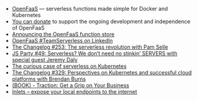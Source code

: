 - [OpenFaaS](https://www.openfaas.com/) — serverless functions made simple for Docker and Kubernetes
- [You can donate](https://www.openfaas.com/donate/) to support the ongoing development and independence of OpenFaaS
- [Announcing the OpenFaaS function store](https://blog.alexellis.io/announcing-function-store/)
- [OpenFaaS #TeamServerless on LinkedIn](https://www.linkedin.com/groups/13670843/)
- [The Changelog #253: The serverless revolution with Pam Selle](https://changelog.com/podcast/253)
- [JS Party #49: Serverless? We don’t need no stinkin’ SERVERS with special guest Jeremy Daly](https://changelog.com/jsparty/49)
- [The curious case of serverless on Kubernetes](https://changelog.com/news/the-curious-case-of-serverless-on-kubernetes-4We7)
- [The Changelog #329: Perspectives on Kubernetes and successful cloud platforms with Brendan Burns](https://changelog.com/podcast/329)
- [(BOOK) - Traction: Get a Grip on Your Business](https://www.amazon.com/Traction-Get-Grip-Your-Business/dp/1936661837)
- [Inlets – expose your local endpoints to the internet](https://changelog.com/news/inlets-expose-your-local-endpoints-to-the-internet-Wozg)